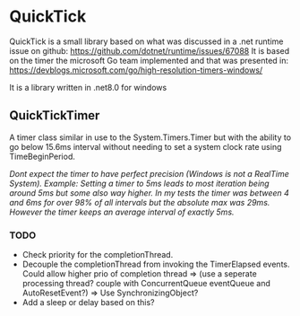 # QuickTick

QuickTick is a small library based on what was discussed in a .net runtime issue on github: https://github.com/dotnet/runtime/issues/67088
It is based on the timer the microsoft Go team implemented and that was presented in: https://devblogs.microsoft.com/go/high-resolution-timers-windows/

It is a library written in .net8.0 for windows

## QuickTickTimer

A timer class similar in use to the System.Timers.Timer but with the ability to go below 15.6ms interval without needing to set a
system clock rate using TimeBeginPeriod.

*Dont expect the timer to have perfect precision (Windows is not a RealTime System). Example: 
Setting a timer to 5ms leads to most iteration being around 5ms but some also way higher.
In my tests the timer was between 4 and 6ms for over 98% of all intervals but the absolute max was 29ms. 
However the timer keeps an average interval of exactly 5ms.* 

### TODO
* Check priority for the completionThread. 
* Decouple the completionThread from invoking the TimerElapsed events. Could allow higher prio of completion thread 
	=> (use a seperate processing thread? couple with ConcurrentQueue<Action> eventQueue and AutoResetEvent?)
    => Use SynchronizingObject?
* Add a sleep or delay based on this?